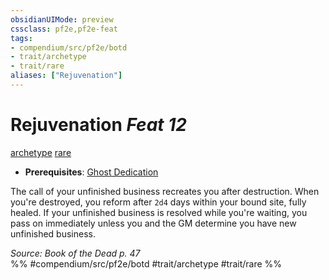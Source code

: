 ```yaml
---
obsidianUIMode: preview
cssclass: pf2e,pf2e-feat
tags:
- compendium/src/pf2e/botd
- trait/archetype
- trait/rare
aliases: ["Rejuvenation"]
---
```

# Rejuvenation  *Feat 12*  
[archetype](archetype.md "Archetype Feat Trait")  [rare](rare.md "Rare Rarity Trait")  

- **Prerequisites**: [Ghost Dedication](ghost-dedication-botd.md)

The call of your unfinished business recreates you after destruction. When you're destroyed, you reform after `2d4` days within your bound site, fully healed. If your unfinished business is resolved while you're waiting, you pass on immediately unless you and the GM determine you have new unfinished business.

*Source: Book of the Dead p. 47*  
%% #compendium/src/pf2e/botd #trait/archetype #trait/rare %%
